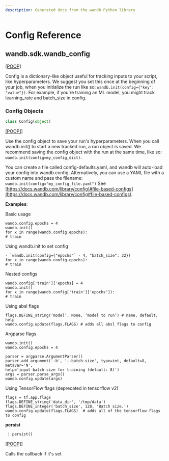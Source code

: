 ```yaml
---
description: Generated docs from the wandb Python library
---
```


# Config Reference

## wandb.sdk.wandb\_config

[\[POOP\]](https://github.com/wandb/client/blob/fb5e96d790f1aedcb1f074195e0f7e2209ddc90a/wandb/sdk/wandb_config.py#L3)

Config is a dictionary-like object useful for tracking inputs to your script, like hyperparameters. We suggest you set this once at the beginning of your job, when you initialize the run like so: `wandb.init(config={"key": "value"})`. For example, if you're training an ML model, you might track learning\_rate and batch\_size in config.

### Config Objects

```python
class Config(object)
```

[\[POOP\]](https://github.com/wandb/client/blob/fb5e96d790f1aedcb1f074195e0f7e2209ddc90a/wandb/sdk/wandb_config.py#L32)\]

Use the config object to save your run's hyperparameters. When you call wandb.init\(\) to start a new tracked run, a run object is saved. We recommend saving the config object with the run at the same time, like so: `wandb.init(config=my_config_dict)`.

You can create a file called config-defaults.yaml, and wandb will auto-load your config into wandb.config. Alternatively, you can use a YAML file with a custom name and pass the filename: `wandb.init(config="my_config_file.yaml")` See [https://docs.wandb.com/library/config\#file-based-configs](https://docs.wandb.com/library/config#file-based-configs).

**Examples**:

Basic usage

```text
wandb.config.epochs = 4
wandb.init()
for x in range(wandb.config.epochs):
# train
```

Using wandb.init to set config

```text
- `wandb.init(config={"epochs"` - 4, "batch_size": 32})
for x in range(wandb.config.epochs):
# train
```

Nested configs

```text
wandb.config['train']['epochs] = 4
wandb.init()
for x in range(wandb.config['train']['epochs']):
# train
```

Using absl flags

```text
flags.DEFINE_string(‘model’, None, ‘model to run’) # name, default, help
wandb.config.update(flags.FLAGS) # adds all absl flags to config
```

Argparse flags

```text
wandb.init()
wandb.config.epochs = 4

parser = argparse.ArgumentParser()
parser.add_argument('-b', '--batch-size', type=int, default=8, metavar='N',
help='input batch size for training (default: 8)')
args = parser.parse_args()
wandb.config.update(args)
```

Using TensorFlow flags \(deprecated in tensorflow v2\)

```text
flags = tf.app.flags
flags.DEFINE_string('data_dir', '/tmp/data')
flags.DEFINE_integer('batch_size', 128, 'Batch size.')
wandb.config.update(flags.FLAGS)  # adds all of the tensorflow flags to config
```

**persist**

```python
 | persist()
```

[\[POOP\]](https://github.com/wandb/client/blob/fb5e96d790f1aedcb1f074195e0f7e2209ddc90a/wandb/sdk/wandb_config.py#L162)\]

Calls the callback if it's set

